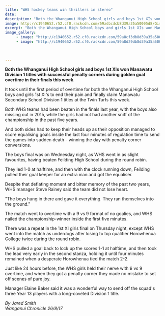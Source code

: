 ```yaml
---
title: "WHS hockey teams win thrillers in stereo"
date: 
description: "Both the Whanganui High School girls and boys 1st XIs won Manawatu Division 1 titles with successful penalty corners during golden goal overtime in their finals this week..."
image: http://c1940652.r52.cf0.rackcdn.com/59adbcdcb8d39a35a50005d8/Girls--Boys-1st-XI-together-Div-1-win.jpg
excerpt: "Both the Whanganui High School boys and girls 1st XIs won Manawatu Division 1 titles with successful penalty corners during golden goal overtime in their finals this week."
image_gallery:
     - image: "http://c1940652.r52.cf0.rackcdn.com/59a8cf3db8d39a35a5000512/1st-XI-win-against-Fielding-in-PN-23-August.jpg"
     - image: "http://c1940652.r52.cf0.rackcdn.com/59a8d29db8d39a35a5000514/Double-gold-for-hockey-teams-24-August.jpg"
    
    
    
---
```


<p><strong>Both the Whanganui High School girls and boys 1st XIs won Manawatu Division 1 titles with successful penalty corners during golden goal overtime in their finals this week.</strong></p>
<p class="element element-paragraph">It took until the first period of overtime for both the Whanganui High School boys and girls 1st XI's to end their pain and finally claim Manawatu Secondary School Division 1 titles at the Twin Turfs this week.</p>
<p class="element element-paragraph">Both WHS teams had been beaten in the finals last year, with the boys also missing out in 2015, while the girls had not had another sniff of the championship in the past five years.</p>
<p class="element element-paragraph">And both sides had to keep their heads up as their opposition managed to score equalising goals inside the last four minutes of regulation time to send the games into sudden death - winning the day with penalty corner conversions.</p>
<p class="element element-paragraph">The boys final was on Wednesday night, as WHS went in as slight favourites, having beaten Feilding High School during the round robin.</p>
<p class="element element-paragraph">They led 1-0 at halftime, and then with the clock running down, Feilding pulled their goal keeper for an extra man and got the equaliser.</p>
<p class="element element-paragraph">Despite that deflating moment and bitter memory of the past two years, WHS manager Steve Rainey said the team did not lose heart.</p>
<p class="element element-paragraph">"The boys hung in there and gave it everything. They ran themselves into the ground."</p>
<p class="element element-paragraph">The match went to overtime with a 9 vs 9 format of no goalies, and WHS nailed the championship-winner inside the first five minutes.</p>
<p class="element element-paragraph">There was a repeat in the 1st XI girls final on Thursday night, except WHS went into the match as underdogs after losing to top qualifier Horowhenua College twice during the round robin.</p>
<p class="element element-paragraph">WHS pulled a goal back to lock up the scores 1-1 at halftime, and then took the lead very early in the second stanza, holding it until four minutes remained when a desperate Horowhenua tied the match 2-2.</p>
<p class="element element-paragraph">Just like 24 hours before, the WHS girls held their nerve with 9 vs 9 overtime, and when they got a penalty corner they made no mistake to set off scenes of pure joy.</p>
<p class="element element-paragraph">Manager Elaine Baker said it was a wonderful way to send off the squad's three Year 13 players with a long-coveted Division 1 title.</p>
<p><em>By Jared Smith<br />Wanganui Chronicle 26/8/17</em></p>

